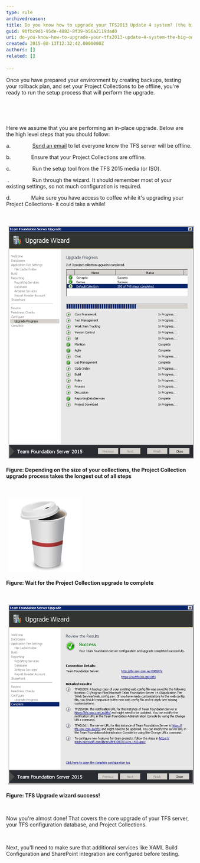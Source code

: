 ```yaml
---
type: rule
archivedreason: 
title: Do you know how to upgrade your TFS2013 Update 4 system? (the big one)
guid: 90fbc9d1-95de-4882-8f39-b56a2119dad0
uri: do-you-know-how-to-upgrade-your-tfs2013-update-4-system-the-big-one
created: 2015-08-13T12:32:42.0000000Z
authors: []
related: []

---
```



<p>Once you have prepared your environment by creating backups, testing your rollback plan, and set your Project Collections to be offline, you're ready to run the setup process that will perform the upgrade.</p><div><br></div>
<br><excerpt class='endintro'></excerpt><br>
<p>Here we assume that you are performing an in-place upgrade. Below are the high level steps that you should follow:</p><p>a.               <a href="http://www.ssw.com.au/SSW/Standards/Rules/RulesToBetterNetworks.aspx#rebootrestart">Send an email</a> to let everyone know the TFS server will be offline.</p><p>b.              Ensure that your Project Collections are offline.</p><p>c.               Run the setup tool from the TFS 2015 media (or ISO).</p><p> .                Run through the wizard. It should remember most of your existing settings, so not much configuration is required.</p><p>d.              Make sure you have access to coffee while it's upgrading your Project Collections- it could take a while!<br> </p><p><br></p><p><img src="depending size.png" alt="depending size.png" style="margin:5px;width:650px;" /><br></p><p><strong>Figure: Depending on the size of your collections, the Project Collection upgrade process takes the longest out of all steps</strong></p><p> </p><p><img src="coffee2.png" alt="coffee.png" style="margin:5px;" /><br></p><p><strong>Figure: Wait for the Project Collection upgrade to complete</strong></p><p><strong> </strong></p><p><strong><img src="success.png" alt="success.png" style="margin:5px;width:650px;" /><br></strong></p><p><strong>Figure: TFS Upgrade wizard success!</strong></p><p><strong> </strong></p><p>Now you're almost done! That covers the core upgrade of your TFS server, your TFS configuration database, and Project Collections.</p><p> </p><p>Next, you'll need to make sure that additional services like XAML Build Configuration and SharePoint integration are configured before testing.</p>


